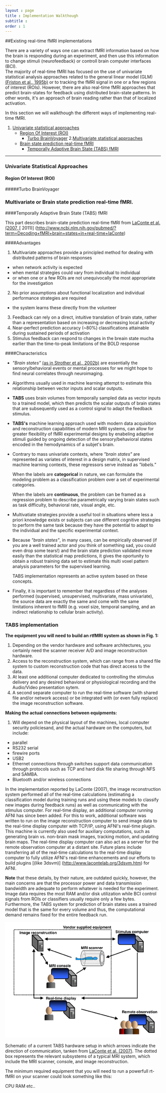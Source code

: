 ```yaml
---
layout : page
title : Implementation Walkthough
subtitle : 
order : 1
---
```


##Existing real-time fMRI implementations 

 There are a variety of ways one can extract fMRI information based on how the brain is responding during an experiment, and then
 use this information to change stimuli (neurofeedback) or controll brain computer interfaces (BCI).  
The majority of real-time fMRI has focused on the use of univariate statistical analysis approaches related to the general linear model
(GLM) [\(Friston et al., 1995b\)](http://spin.ecn.purdue.edu/fmri/PDFLibrary/FristonK_HBM_1995_2_189_210.pdf) or to tracking the 
fMRI signal in one or a few regions of interest (ROIs). However, there are also real-time fMRI approaches that predict brain-states for feedback using distributed brain-state patterns. In other words, it's an approach of brain reading rather than that of localized activation.

In this section we will walkthough the different ways of implementing real-time fMRI.

1. [Univariate statistical approaches](#univariate)
    + [Region Of Interest (ROI)](#roi)
        * [Turbo BrainVoyager](#tbv)
2.[Multivariate statistical approaches](#mvpa)
    + [Brain state prediction real-time fMRI](#mvpa)
	    * [Temporally Adaptive Brain State (TABS) fMRI](#tabs)



---

### <a id="univariate"></a>Univariate Statistical Approaches
#### <a id="roi"></a> Region Of Interest (ROI) 

#####<a id="tbv"></a>Turbo BrainVoyager


### <a id="mvpa"></a>Multivariate or Brain state prediction real-time fMRI.

####<a id="tabs"></a>Temporally Adaptive Brain State (TABS) fMRI

This part describes brain-state prediction real-time fMRI from [LaConte et al. (2007, ](http://www.ncbi.nlm.nih.gov/pubmed/17133383)[ 2011)] (http://www.ncbi.nlm.nih.gov/pubmed/?term=Decoding+fMRI+brain+states+in+real-time+laConte)

####Advantages
1. Multivariate approaches provide a principled method for dealing with distributed patterns of brain responses
  * when network activity is expected
  * when mental strategies could vary from individual to individual
  * or when one or a few ROIs are not unequivocally the most appropriate for the investigation
2. No prior assumptions about functional localization and individual performance strategies are required
  
  * the system learns these directly from the volunteer 
3. Feedback can rely on a direct, intuitive translation of brain state, rather than a representation based on
increasing or decreasing local activity
4. Near-perfect prediction accuracy (~80%) classifications attainable during sustained periods of activation
5. Stimulus feedback can respond to changes in the breain state mucha earlier than the time-to-peak limitations of the BOLD response


####Characteristics

+ *"Brain states"* [(as in Strother et al., 2002b)](http://www.ncbi.nlm.nih.gov/pubmed/11906218) are essentially the sensory/behavioral events or 
mental processes for we might hope to find neural correlates through neuroimaging.
+ Algorithms usually used in machine learning attempt to estimate this relationship between vector inputs and scalar outputs. 
+ **TABS** uses brain volumes from temporally sampled data as vector inputs to a trained model, which then predicts the scalar outputs of brain states 
that are subsequently used as a control signal to adapt the feedback stimulus.
+ **TABS's** machine learning approach used with modern data acquisition and reconstruction capabilities of modern MRI systems, can allow for 
greater flexibility of fMRI experimental designs by enabeling adaptive stimuli guided by ongoing detection of the sensory/behavioral states encoded
 in the hemodynamics of a subjet's brain.  

+ Contrary to mass univariate contexts, where *"brain states"* are represented as variates of interest in a design matrix, in supervised machine
 learning contexts, these regressors serve instead as *"labels."* 

   When the labels are **categorical** in nature, we can formulate the modeling problem as a classification problem over a set of experimental
   categories. 

   When the labels are **continuous**, the problem can be framed as a regression problem to describe parametrically varying
   brain states such as task difficulty, behavioral rate, visual angle, etc. 

+ Multivatiate strategies provide a useful tool in situations where less a priori knowledge exists or subjects can use different cognitive strategies
to perform the same task because they have the potential to adapt to the individual and the specific experimental context.
 
+ Because *"brain states"*, in many cases, can be empirically observed (if you are a well trained actor and you think of something sad, you could even
drop some tears!) and the brain state prediction validated more easily than the statistical map predictions, it gives the oportunity to obtain a robust
training data set to estimate this multi voxel pattern analysis parameters for the supervised learning.
   
   TABS implementation represents an active system based on these concepts.     

+ Finally, it is important to remember that regardless of the analyses performed
   (supervised, unsupervised, multivariate, mass univariate), the source
   data are exactly the same and come with the same limitations inherent
   to fMRI (e.g. voxel size, temporal sampling, and an indirect
   relationship to cellular brain activity).  
 

 
### TABS implementation

**The equipment you will need to build an rtfMRI system as shown in Fig. 1:**

1. Depending on the vendor hardware and software architectures, you certainly need the scanner receiver A/D and image reconstruction hardware.
2. Access to the reconstruction system, which can range from a shared file system to custom reconstruction code that has direct access
to the data.
3. At least one additional computer dedicated to controlling the stimulus delivery and any desired behavioral or physiological recording and
the Audio/Video presentation sytem.
4. A second separate computer to run the real-time software (with shared file and/or network access) or be integrated
with (or even fully replace) the image reconstruction software.

**Making the actual connections between equipments:**

1. Will depend on the physical layout of the machines, local computer security policiesand, and the actual hardware on the computers, but include:
+ parallel
+ RS232 serial
+ firewire ports 
+ USB2 
+ Ethernet connections through switches support data communication through protocols such as TCP and hard disk file sharing through NFS and SAMBA. 
+ Bluetooth and/or wireless connections

 In the implementation reported by LaConte (2007), the image reconstruction system performed all of the
real-time calculations (estimating a classification model during training runs and using these models to classify new images during feedback runs)
 as well as communicating with
the stimulus computer. For real-time display, an additional computer running AFNI has since been added. 
For this to work, additional software was written to run on the image
reconstruction computer to send image data to the real-time display computer with TCP/IP, using AFNI's real-time plugin.
 This machine is currently also used for auxiliary
computations, such as generating brain vs. non-brain mask images, tracking motion, and updating brain maps. The real-time display computer 
can also act as a server for the remote
observation computer at a distant site. Future plans include transferring all of the real-time calculations to the real-time display computer 
to fully utilize AFNI's real-time
enhancements and our efforts to build plugins [(like 3dsvm)] (http://www.lacontelab.org/3dsvm.htm) for AFNI.

**Note** that these details, by their nature, are outdated quickly, however, the main concerns are that the processor power and data transmission 
bandwidth are adequate to perform whatever is needed for the experiment.  Image data requires the most RAM and/or disk utilization while BCI control signals from ROIs or classifiers usually
require only a few bytes. Furthermore, the TABS system for prediction of brain states uses a trained
model that is the same for every volume and thus, the computational demand remains fixed for the entire feedback run.

<img src="img/tabs_hardware.jpg" />

Schematic of a current TABS hardware setup in which arrows indicate the direction of communication, tanken from [LaConte et al. (2007)](http://www.ncbi.nlm.nih.gov/pubmed/17133383). 
The dotted box represents the relevant subsystems of a typical MRI system, which include the MRI scanner, console, and image reconstruction.
 


The minimum required equipment that you will need to run a powerfull rt-fMRI on your scanner could look something like this:

CPU
RAM
etc.. 


